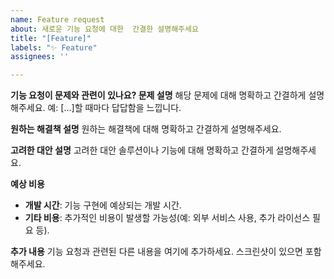 ```yaml
---
name: Feature request
about: 새로운 기능 요청에 대한  간결한 설명해주세요
title: "[Feature]"
labels: "✨ Feature"
assignees: ''

---
```


**기능 요청이 문제와 관련이 있나요? 문제 설명**
해당 문제에 대해 명확하고 간결하게 설명해주세요. 예: [...]할 때마다 답답함을 느낍니다.

**원하는 해결책 설명**
원하는 해결책에 대해 명확하고 간결하게 설명해주세요.

**고려한 대안 설명**
고려한 대안 솔루션이나 기능에 대해 명확하고 간결하게 설명해주세요.

**예상 비용**
- **개발 시간**: 기능 구현에 예상되는 개발 시간.
- **기타 비용**: 추가적인 비용이 발생할 가능성(예: 외부 서비스 사용, 추가 라이선스 필요 등).

**추가 내용**
기능 요청과 관련된 다른 내용을 여기에 추가하세요. 스크린샷이 있으면 포함해주세요.
